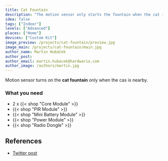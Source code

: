 ```yaml
---
title: Cat Fountain
description: "The motion sensor only starts the fountain when the cat is near."
idea: false
tags: ["Indoor"]
levels: ["Advanced"]
places: ["Home"]
devices: ["Custom Kit"]
image_preview: /projects/cat-fountain/preview.jpg
image_main: /projects/cat-fountain/main.jpg
author_name: Martin Hubáček
author_post:
author_email: martin.hubacek@hardwario.com
author_image: /authors/martin.jpg
---
```


Motion sensor turns on the **cat fountain** only when the cas is nearby.

### What you need

* 2 x {{< shop "Core Module" >}}
* {{< shop "PIR Module" >}}
* {{< shop "Mini Battery Module" >}}
* {{< shop "Power Module" >}}
* {{< shop "Radio Dongle" >}}

## References

* [Twitter post](https://twitter.com/vladimirmach/status/1044607821684379648)
